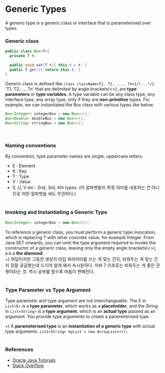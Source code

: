 # Generic Types
A generic type is a generic class or interface that is parameterised over types. 

### Generic class
```java
public class Box<T>{
  private T t;
  
  public void set(T t){ this.t = t; }
  public T get(){ return this.t; }
}
```
Generic class is defined like `class className<T1, T2, ..., Tn>{/*...*/}`. 'T1, T2, ..., Tn' that are delimited by angle brackets(<>), are **type parameters** or **type variables**. A type variable can be any class type, any interface type, any array type, only if they are **non-primitive** types. For example, we can instantiated the Box class with various types like below.

```java
Box<Integer> integerBox = new Box<>();
Box<Double> doubleBox = new Box<>();
Box<String> stringBox = new Box<>();
```
<br/>

### Naming conventions
By convention, type parameter names are single, uppercase letters.
* E : Element
* K : Key
* T : Type
* V : Value
* S, U, V etc : 2nd, 3rd, 4th types. (이 알파벳들이 특정 의미를 내포하는 건 아니므로 어떤 알파벳을 써도 무관하다.)
<br/><br/>

### Invoking and Instantiating a Generic Type
```java
Box<Integer> integerBox = new Box<>();
```
To reference a generic class, you must perform a generic type invocation, which is replacing T with other concrete value, for example Integer. From Java SE7 onwards, you can omit the type argument required to invoke the constructor of a generic class, leaving only the empty angle brackets(<>), a.k.a **the diamond**.  
+) 여담이지만 그동안 생성자 타입 파라미터를 쓰는 게 맞는 건지, 비워두는 게 맞는 건지 정말 궁금했는데 드디어 알게 돼서 속시원하다. 자바 7 이후로는 비워두는 게 좋은 관행이라는 것. 역시 공부를 할수록 마음이 편해진다. 
<br/><br/>

### Type Parameter vs Type Argument
Type parameter and type argument are not interchangeable. The E in `List<E>` is a **type parameter**, which works as a **placeholder**, and the String in `List<String>` is a **type argument**, which is an **actual type** passed as an argument. You provide type arguments to create a parameterised type. 

+) A **parameterised type** is an **instantiation of a generic type** with actual type arguments.
`List<String> myList = new ArrayList<>();`
<br/><br/>

### References
* [Oracle Java Tutorials](https://docs.oracle.com/javase/tutorial/java/generics/types.html)
* [Stack Overflow](https://stackoverflow.com/questions/4073359/understanding-java-generics-type-parameter-conventions)
